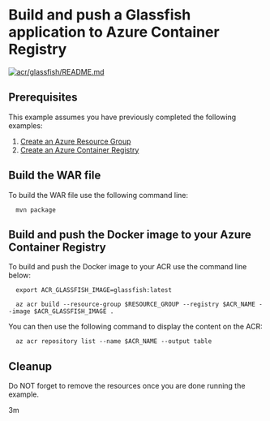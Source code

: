 
# Build and push a Glassfish application to Azure Container Registry

[![acr/glassfish/README.md](https://github.com/Azure-Samples/java-on-azure-examples/actions/workflows/acr_glassfish_README_md.yml/badge.svg)](https://github.com/Azure-Samples/java-on-azure-examples/actions/workflows/acr_glassfish_README_md.yml)

## Prerequisites

This example assumes you have previously completed the following examples:

1. [Create an Azure Resource Group](../../group/create/README.md)
1. [Create an Azure Container Registry](../create/README.md)

<!-- 

  if [[ -z $REGION ]]; then
    export REGION=westus
  fi

  -->
<!-- workflow.cron(0 10 * * 6) -->
<!-- workflow.include(../create/README.md) -->

## Build the WAR file

<!-- workflow.run()

  cd acr/glassfish

  -->

To build the WAR file use the following command line:

```shell
  mvn package
```

## Build and push the Docker image to your Azure Container Registry

To build and push the Docker image to your ACR use the command line below:

```shell
  export ACR_GLASSFISH_IMAGE=glassfish:latest

  az acr build --resource-group $RESOURCE_GROUP --registry $ACR_NAME --image $ACR_GLASSFISH_IMAGE .
```

You can then use the following command to display the content on the ACR:

```shell
  az acr repository list --name $ACR_NAME --output table
```

<!-- workflow.run()

  cd ../..

  -->

<!-- workflow.directOnly()

  export RESULT=$(az acr repository show --name $ACR_NAME --image $ACR_GLASSFISH_IMAGE)
  az group delete --name $RESOURCE_GROUP --yes || true
  if [[ -z $RESULT ]]; then
    echo "Unable to find $ACR_GLASSFISH_IMAGE image"
    exit 1
  fi

  -->

## Cleanup

Do NOT forget to remove the resources once you are done running the example.

3m
